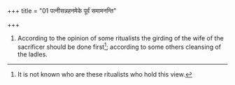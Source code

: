 +++
title = "01 पत्नीसन्नहनमेके पूर्वं समामनन्ति"

+++
1. According to the opinion of some ritualists the girding of the wife of the sacrificer should be done first[^1]; according to some others cleansing of the ladles.  

[^1]: It is not known who are these ritualists who hold this view.  
